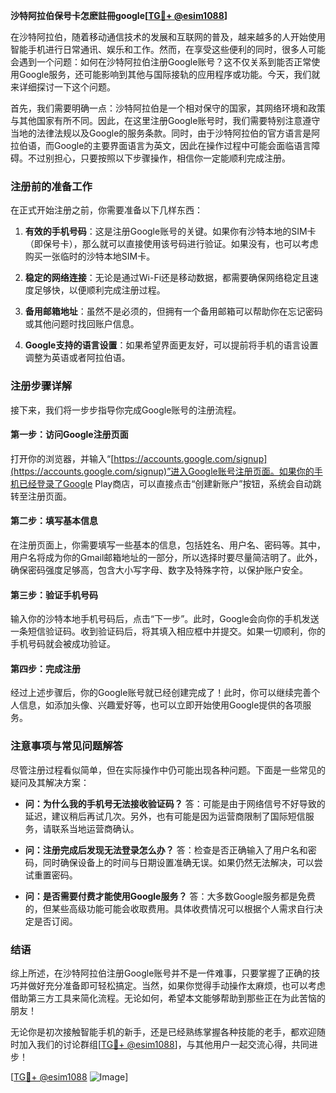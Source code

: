 **沙特阿拉伯保号卡怎麽註冊google[[TG💪+ @esim1088](https://t.me/s/esim1088)]**

在沙特阿拉伯，随着移动通信技术的发展和互联网的普及，越来越多的人开始使用智能手机进行日常通讯、娱乐和工作。然而，在享受这些便利的同时，很多人可能会遇到一个问题：如何在沙特阿拉伯注册Google账号？这不仅关系到能否正常使用Google服务，还可能影响到其他与国际接轨的应用程序或功能。今天，我们就来详细探讨一下这个问题。

首先，我们需要明确一点：沙特阿拉伯是一个相对保守的国家，其网络环境和政策与其他国家有所不同。因此，在这里注册Google账号时，我们需要特别注意遵守当地的法律法规以及Google的服务条款。同时，由于沙特阿拉伯的官方语言是阿拉伯语，而Google的主要界面语言为英文，因此在操作过程中可能会面临语言障碍。不过别担心，只要按照以下步骤操作，相信你一定能顺利完成注册。

### 注册前的准备工作

在正式开始注册之前，你需要准备以下几样东西：

1. **有效的手机号码**：这是注册Google账号的关键。如果你有沙特本地的SIM卡（即保号卡），那么就可以直接使用该号码进行验证。如果没有，也可以考虑购买一张临时的沙特本地SIM卡。
   
2. **稳定的网络连接**：无论是通过Wi-Fi还是移动数据，都需要确保网络稳定且速度足够快，以便顺利完成注册过程。

3. **备用邮箱地址**：虽然不是必须的，但拥有一个备用邮箱可以帮助你在忘记密码或其他问题时找回账户信息。

4. **Google支持的语言设置**：如果希望界面更友好，可以提前将手机的语言设置调整为英语或者阿拉伯语。

### 注册步骤详解

接下来，我们将一步步指导你完成Google账号的注册流程。

#### 第一步：访问Google注册页面

打开你的浏览器，并输入“[https://accounts.google.com/signup](https://accounts.google.com/signup)”进入Google账号注册页面。如果你的手机已经登录了Google Play商店，可以直接点击“创建新账户”按钮，系统会自动跳转至注册页面。

#### 第二步：填写基本信息

在注册页面上，你需要填写一些基本的信息，包括姓名、用户名、密码等。其中，用户名将成为你的Gmail邮箱地址的一部分，所以选择时要尽量简洁明了。此外，确保密码强度足够高，包含大小写字母、数字及特殊字符，以保护账户安全。

#### 第三步：验证手机号码

输入你的沙特本地手机号码后，点击“下一步”。此时，Google会向你的手机发送一条短信验证码。收到验证码后，将其填入相应框中并提交。如果一切顺利，你的手机号码就会被成功验证。

#### 第四步：完成注册

经过上述步骤后，你的Google账号就已经创建完成了！此时，你可以继续完善个人信息，如添加头像、兴趣爱好等，也可以立即开始使用Google提供的各项服务。

### 注意事项与常见问题解答

尽管注册过程看似简单，但在实际操作中仍可能出现各种问题。下面是一些常见的疑问及其解决方案：

- **问：为什么我的手机号无法接收验证码？**
  答：可能是由于网络信号不好导致的延迟，建议稍后再试几次。另外，也有可能是因为运营商限制了国际短信服务，请联系当地运营商确认。

- **问：注册完成后发现无法登录怎么办？**
  答：检查是否正确输入了用户名和密码，同时确保设备上的时间与日期设置准确无误。如果仍然无法解决，可以尝试重置密码。

- **问：是否需要付费才能使用Google服务？**
  答：大多数Google服务都是免费的，但某些高级功能可能会收取费用。具体收费情况可以根据个人需求自行决定是否订阅。

### 结语

综上所述，在沙特阿拉伯注册Google账号并不是一件难事，只要掌握了正确的技巧并做好充分准备即可轻松搞定。当然，如果你觉得手动操作太麻烦，也可以考虑借助第三方工具来简化流程。无论如何，希望本文能够帮助到那些正在为此苦恼的朋友！

无论你是初次接触智能手机的新手，还是已经熟练掌握各种技能的老手，都欢迎随时加入我们的讨论群组[[TG💪+ @esim1088](https://t.me/s/esim1088)]，与其他用户一起交流心得，共同进步！

[[TG💪+ @esim1088](https://t.me/s/esim1088) ![Image](https://i.postimg.cc/4NQfJmqS/Snipaste-2025-05-13-00-14-12.png)]